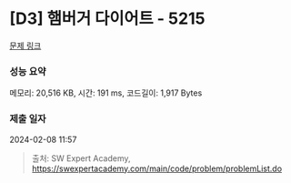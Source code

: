 # [D3] 햄버거 다이어트 - 5215 

[문제 링크](https://swexpertacademy.com/main/code/problem/problemDetail.do?contestProbId=AWT-lPB6dHUDFAVT) 

### 성능 요약

메모리: 20,516 KB, 시간: 191 ms, 코드길이: 1,917 Bytes

### 제출 일자

2024-02-08 11:57



> 출처: SW Expert Academy, https://swexpertacademy.com/main/code/problem/problemList.do